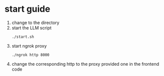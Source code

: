 # start guide
1. change to the directory
2. start the LLM script
   ```
   ./start.sh
   ```
4. start ngrok proxy
   ```
   ./ngrok http 8000
   ```
5. change the corresponding http to the proxy provided one in the frontend code
   